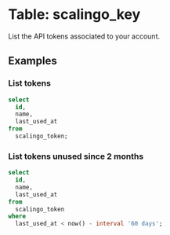 # Table: scalingo_key

List the API tokens associated to your account.

## Examples

### List tokens

```sql
select
  id,
  name,
  last_used_at
from
  scalingo_token;
```

### List tokens unused since 2 months

```sql
select
  id,
  name,
  last_used_at
from
  scalingo_token
where
  last_used_at < now() - interval '60 days';
```
